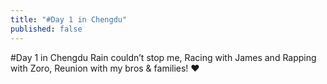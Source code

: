 ```yaml
---
title: "#Day 1 in Chengdu"
published: false
---
```

#Day 1 in Chengdu
Rain couldn’t stop me, Racing with James and Rapping with Zoro, Reunion with my bros & families! ❤️